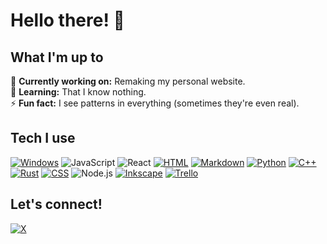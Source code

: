 # Hello there! 👋

## What I'm up to

🔨 **Currently working on:** Remaking my personal website.  
🌱 **Learning:** That I know nothing.  
⚡ **Fun fact:** I see patterns in everything (sometimes they're even real).  

## Tech I use

[![Windows](https://custom-icon-badges.demolab.com/badge/Windows-0078D6?logo=windows11&logoColor=white)](#)
![JavaScript](https://img.shields.io/badge/-JavaScript-F7DF1E?style=flat&logo=javascript&logoColor=black)
![React](https://img.shields.io/badge/-React-61DAFB?style=flat&logo=react&logoColor=black)
[![HTML](https://img.shields.io/badge/HTML-%23E34F26.svg?logo=html5&logoColor=white)](#)
[![Markdown](https://img.shields.io/badge/Markdown-%23000000.svg?logo=markdown&logoColor=white)](#)
[![Python](https://img.shields.io/badge/Python-3776AB?logo=python&logoColor=fff)](#)
[![C++](https://img.shields.io/badge/C++-%2300599C.svg?logo=c%2B%2B&logoColor=white)](#)
[![Rust](https://img.shields.io/badge/Rust-%23000000.svg?e&logo=rust&logoColor=white)](#)
[![CSS](https://img.shields.io/badge/CSS-1572B6?logo=css3&logoColor=fff)](#)
![Node.js](https://img.shields.io/badge/-Node.js-339933?style=flat&logo=node.js&logoColor=white)
[![Inkscape](https://img.shields.io/badge/Inkscape-000000?logo=Inkscape&logoColor=white)](#)
[![Trello](https://img.shields.io/badge/Trello-0052CC?logo=trello&logoColor=fff)](#)

## Let's connect!

[![X](https://img.shields.io/badge/X-%23000000.svg?logo=X&logoColor=white)](https://www.x.com/codyklr)
